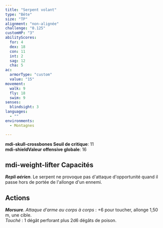 ```yaml
---
title: "Serpent volant"
type: "Bête"
size: "TP"
alignment: "non-alignée"
challenge: "0.125"
customHP: "3"
abilityScores:
  for: 4
  dex: 18
  con: 11
  int: 2
  sag: 12
  cha: 5
ac:
  armorType: "custom"
  value: "15"
movement:
  walk: 9
  fly: 18
  swim: 9
senses:
  blindsight: 3
languages:
  - ""
environments:
  - Montagnes

---
```

**<v-icon>mdi-skull-crossbones</v-icon> Seuil de critique**: 11            
**<v-icon>mdi-shield</v-icon>Valeur offensive globale**: 16     
## <v-icon>mdi-weight-lifter</v-icon> Capacités
_**Repli aérien**_. Le serpent ne provoque pas d'attaque d'opportunité quand il passe hors de portée de l'allonge d'un ennemi.

## Actions
_**Morsure**_. _Attaque d'arme au corps à corps_ : +6 pour toucher, allonge 1,50 m, une cible.  
_Touché_ : 1 dégât perforant plus 2d6 dégâts de poison.
